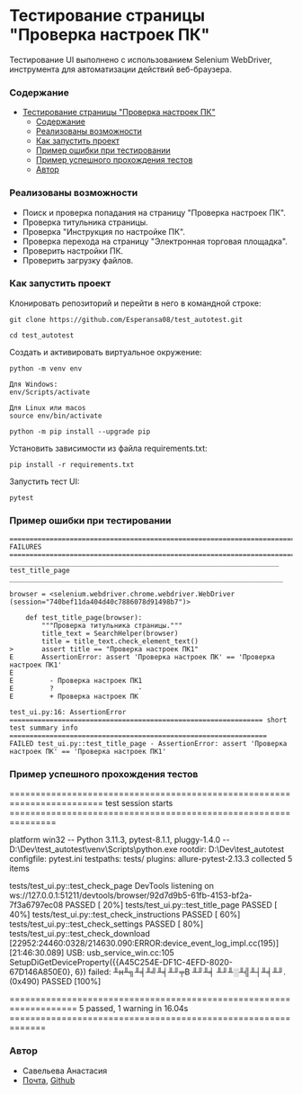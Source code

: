 
# Тестирование страницы "Проверка настроек ПК"
Тестирование UI выполнено с использованием Selenium WebDriver, инструмента для автоматизации действий веб-браузера.  

### Содержание
- [Тестирование страницы "Проверка настроек ПК"](#тестирование-страницы-проверка-настроек-пк)
    - [Содержание](#содержание)
    - [Реализованы возможности](#реализованы-возможности)
    - [Как запустить проект](#как-запустить-проект)
    - [Пример ошибки при тестировании](#пример-ошибки-при-тестировании)
    - [Пример успешного прохождения тестов](#пример-успешного-прохождения-тестов)
    - [Автор](#автор)


### Реализованы возможности
* Поиск и проверка попадания на страницу "Проверка настроек ПК".
* Проверка титульника страницы.
* Проверка "Инструкция по настройке ПК".
* Проверка перехода на страницу "Электронная торговая площадка".
* Проверить настройки ПК.
* Проверить загрузку файлов.


### Как запустить проект

Клонировать репозиторий и перейти в него в командной строке:

```
git clone https://github.com/Esperansa08/test_autotest.git
```
```
cd test_autotest
```

Cоздать и активировать виртуальное окружение:

```
python -m venv env
```
```
Для Windows:
env/Scripts/activate

Для Linux или macos
source env/bin/activate
```
```
python -m pip install --upgrade pip
```

Установить зависимости из файла requirements.txt:
```
pip install -r requirements.txt
```
Запустить тест UI:
```
pytest
```

### Пример ошибки при тестировании
```
======================================================================= FAILURES ======================================================================= 
___________________________________________________________________ test_title_page ____________________________________________________________________ 

browser = <selenium.webdriver.chrome.webdriver.WebDriver (session="740bef11da404d40c7886078d91498b7")>

    def test_title_page(browser):
        """Проверка титульника страницы."""
        title_text = SearchHelper(browser)
        title = title_text.check_element_text()
>       assert title == "Проверка настроек ПК1"
E       AssertionError: assert 'Проверка настроек ПК' == 'Проверка настроек ПК1'
E
E         - Проверка настроек ПК1
E         ?                     -
E         + Проверка настроек ПК

test_ui.py:16: AssertionError
=============================================================== short test summary info ================================================================ 
FAILED test_ui.py::test_title_page - AssertionError: assert 'Проверка настроек ПК' == 'Проверка настроек ПК1'
```
### Пример успешного прохождения тестов
======================================================================== test session starts ===============================================================

platform win32 -- Python 3.11.3, pytest-8.1.1, pluggy-1.4.0 -- D:\Dev\test_autotest\venv\Scripts\python.exe
rootdir: D:\Dev\test_autotest
configfile: pytest.ini
testpaths: tests/
plugins: allure-pytest-2.13.3
collected 5 items                                                                                                                                                     

tests/test_ui.py::test_check_page
DevTools listening on ws://127.0.0.1:51211/devtools/browser/92d7d9b5-61fb-4153-bf2a-7f3a6797ec08
PASSED                                                                                                                       [ 20%]
tests/test_ui.py::test_title_page PASSED                                                                                                                       [ 40%] 
tests/test_ui.py::test_check_instructions PASSED                                                                                                               [ 60%] 
tests/test_ui.py::test_check_settings PASSED                                                                                                                   [ 80%] 
tests/test_ui.py::test_check_download [22952:24460:0328/214630.090:ERROR:device_event_log_impl.cc(195)] [21:46:30.089] USB: usb_service_win.cc:105 SetupDiGetDeviceProperty({{A45C254E-DF1C-4EFD-8020-67D146A850E0}, 6}) failed: ╨н╨╗╨╡╨╝╨╡╨╜╤В ╨╜╨╡ ╨╜╨░╨╣╨┤╨╡╨╜. (0x490)
PASSED                                                                                                                   [100%]

=================================================================== 5 passed, 1 warning in 16.04s =============================================================


### Автор
 * Савельева Анастасия 
 * [Почта](Visteria09@yandex.ru), [Github](https://github.com/Esperansa08) 
